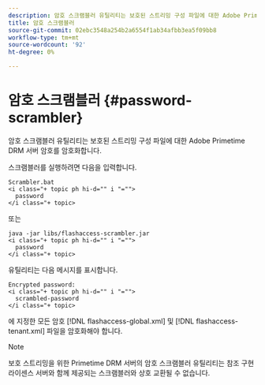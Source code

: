 ```yaml
---
description: 암호 스크램블러 유틸리티는 보호된 스트리밍 구성 파일에 대한 Adobe Primetime DRM 서버 암호를 암호화합니다.
title: 암호 스크램블러
source-git-commit: 02ebc3548a254b2a6554f1ab34afbb3ea5f09bb8
workflow-type: tm+mt
source-wordcount: '92'
ht-degree: 0%

---
```


# 암호 스크램블러 {#password-scrambler}

암호 스크램블러 유틸리티는 보호된 스트리밍 구성 파일에 대한 Adobe Primetime DRM 서버 암호를 암호화합니다.

스크램블러를 실행하려면 다음을 입력합니다.

```
Scrambler.bat  
<i class="+ topic ph hi-d="" i "="">
  password 
</i class="+ topic>
```

또는

```
java -jar libs/flashaccess-scrambler.jar  
<i class="+ topic ph hi-d="" i "="">
  password  
</i class="+ topic>
```

유틸리티는 다음 메시지를 표시합니다.

```
Encrypted password:  
<i class="+ topic ph hi-d="" i "="">
  scrambled-password 
</i class="+ topic>
```

에 지정한 모든 암호 [!DNL flashaccess-global.xml] 및 [!DNL flashaccess-tenant.xml] 파일을 암호화해야 합니다.

>[!NOTE]
>
>보호 스트리밍을 위한 Primetime DRM 서버의 암호 스크램블러 유틸리티는 참조 구현 라이센스 서버와 함께 제공되는 스크램블러와 상호 교환될 수 없습니다.
